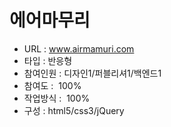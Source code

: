 # 에어마무리
- URL  : www.airmamuri.com
- 타입 : 반응형
- 참여인원 : 디자인1/퍼블리셔1/백엔드1
- 참여도 :  100%
- 작업방식 :  100%
- 구성 : html5/css3/jQuery
